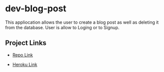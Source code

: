 # dev-blog-post
This appliocation allows the user to create a blog post as well as deleting it from the database.
User is allow to Loging or to Signup.

## Project Links
- [Repo Link](https://github.com/lopezivan763/dev-blog-post)

- [Heroku Link](https://dev-blog-post-b354a2f8a13a.herokuapp.com/)
